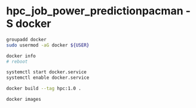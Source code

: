 # hpc_job_power_predictionpacman -S docker

```bash
groupadd docker
sudo usermod -aG docker ${USER}

docker info
# reboot

systemctl start docker.service
systemctl enable docker.service

docker build --tag hpc:1.0 .

docker images
```
